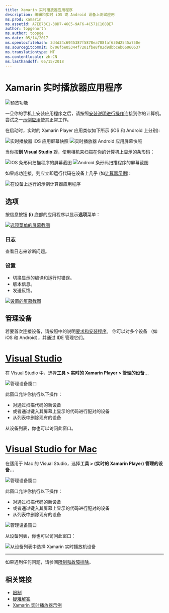 ```yaml
---
title: Xamarin 实时播放器应用程序
description: 编辑和实时 iOS 或 Android 设备上测试应用
ms.prod: xamarin
ms.assetid: A7EB73C1-38D7-46C5-9AF6-4C571C168BE7
author: topgenorth
ms.author: toopge
ms.date: 05/14/2017
ms.openlocfilehash: 3d4d34c6945387f5878ea708faf630d2545a750e
ms.sourcegitcommit: b706fbe05344f7201fbe8f82d9dbbceb66060637
ms.translationtype: MT
ms.contentlocale: zh-CN
ms.lasthandoff: 05/15/2018
---
```

# <a name="xamarin-live-player-app"></a>Xamarin 实时播放器应用程序

![预览功能](~/media/shared/preview.png)

一旦你的手机上安装应用程序之后，请按照[安装说明进行操作](~/tools/live-player/install.md)连接到你的计算机。 尝试之一[示例应用](~/tools/live-player/samples.md)使其正常工作。

在启动时，实时的 Xamarin Player 应用类似如下所示 (iOS 和 Android 上分别):

![实时播放器 iOS 应用屏幕快照](player-images/app-iphone-sml.png) ![实时播放器 Android 应用屏幕快照](player-images/app-android-sml.png)

当你按**到 Visual Studio 对**，使用相机来扫描在你的计算机上显示的条形码：

![IOS 条形码扫描程序的屏幕截图](player-images/scan-iphone-sml.png) ![Android 条形码扫描程序的屏幕截图](player-images/scan-android-sml.png)

如果成功连接，则应立即运行代码在设备上几乎 (如[计算器示例](https://developer.xamarin.com/samples/mobile/LivePlayer/BasicCalculator)):

![在设备上运行的示例计算器应用程序](player-images/basic-calculator-iphone-sml.png)

## <a name="options"></a>选项

按信息按钮 **(i)** 底部的应用程序以显示**选项**菜单：

[![选项菜单的屏幕截图](player-images/options-sml.png)](player-images/options.png#lightbox)

### <a name="logs"></a>日志

查看日志来诊断问题。

### <a name="settings"></a>设置

- 切换显示的编译和运行时错误。
- 版本信息。
- 发送反馈。

[![设置的屏幕截图](player-images/settings-sml.png)](player-images/settings.png#lightbox)

## <a name="managing-devices"></a>管理设备

若要首次连接设备，请按照中的说明[要求和安装程序](~/tools/live-player/install.md)。 你可以对多个设备 （如 iOS 和 Android），并通过 IDE 管理它们。

# <a name="visual-studiotabwindows"></a>[Visual Studio](#tab/windows)

在 Visual Studio 中，选择**工具 > 实时的 Xamarin Player > 管理的设备...**

![管理设备窗口](player-images/manage-tools-menu-vs.png)

此窗口允许你执行以下操作：

- 对通过扫描代码的新设备
- 或者通过键入其屏幕上显示的代码进行配对的设备
- 从列表中删除现有的设备

从设备列表，你也可以访问此窗口。

# <a name="visual-studio-for-mactabmacos"></a>[Visual Studio for Mac](#tab/macos)

在适用于 Mac 的 Visual Studio，选择**工具 > (实时的 Xamarin Player) 管理的设备...**

![管理设备窗口](player-images/manage-tools-menu.png)

此窗口允许你执行以下操作：

- 对通过扫描代码的新设备
- 或者通过键入其屏幕上显示的代码进行配对的设备
- 从列表中删除现有的设备

![管理设备窗口](player-images/manage.png)

从设备列表，你也可以访问此窗口：

![从设备列表中选择 Xamarin 实时播放机设备](player-images/manage-device-menu.png)

-----

如果遇到任何问题，请参阅[限制和故障排除](~/tools/live-player/troubleshooting.md)。

## <a name="related-links"></a>相关链接

- [限制](~/tools/live-player/limitations.md)
- [疑难解答](~/tools/live-player/troubleshooting.md)
- [Xamarin 实时播放器示例](samples.md)
